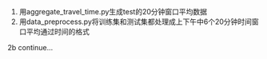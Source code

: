 1. 用aggregate_travel_time.py生成test的20分钟窗口平均数据
2. 用data_preprocess.py将训练集和测试集都处理成上下午中6个20分钟时间窗口平均通过时间的格式

2b continue...                                          